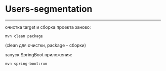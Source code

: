 # Users-segmentation
---
очистка target и сборка проекта заново:
```
mvn clean package  
```
(clean для очистки, package - сборки)

запуск SpringBoot приложения:
```
mvn spring-boot:run
```